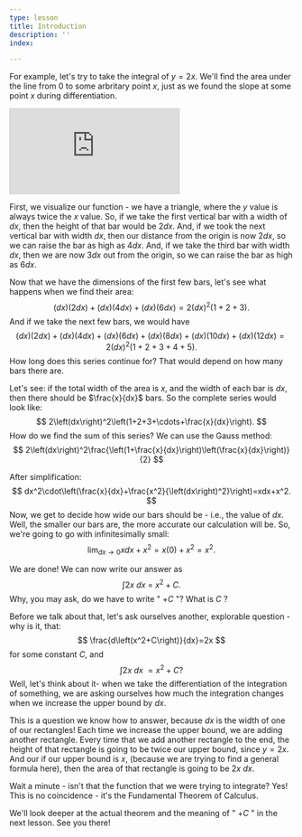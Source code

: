 ```yaml
---
type: lesson
title: Introduction
description: ''
index: 

---
```

For example, let's try to take the integral of $y=2x.$ We'll find the area under the line from $0$ to some arbritary point $x,$ just as we found the slope at some point $x$ during differentiation.

<iframe src="https://www.desmos.com/calculator/zje3tcej79?embed" class="graph" style="border: 1px solid #ccc" frameborder=0></iframe>

First, we visualize our function - we have a triangle, where the $y$ value is always twice the $x$ value. So, if we take the first vertical bar with a width of $dx,$ then the height of that bar would be $2dx.$ And, if we took the next vertical bar with width $dx,$ then our distance from the origin is now $2dx,$ so we can raise the bar as high as $4dx.$ And, if we take the third bar with width $dx,$ then we are now $3dx$ out from the origin, so we can raise the bar as high as $6dx.$

Now that we have the dimensions of the first few bars, let's see what happens when we find their area:  
$$
\left(dx\right)\left(2dx\right)+\left(dx\right)\left(4dx\right)+\left(dx\right)\left(6dx\right)=2\left(dx\right)^2\left(1+2+3\right).
$$ 
And if we take the next few bars, we would have  
$$
\left(dx\right)\left(2dx\right)+\left(dx\right)\left(4dx\right)+\left(dx\right)\left(6dx\right)+\left(dx\right)\left(8dx\right)+\left(dx\right)\left(10dx\right)+\left(dx\right)\left(12dx\right)=2\left(dx\right)^2\left(1+2+3+4+5\right).
$$
How long does this series continue for? That would depend on how many bars there are.

Let's see: if the total width of the area is $x,$ and the width of each bar is $dx,$ then there should be $\frac{x}{dx}$ bars. So the complete series would look like: $$
2\left(dx\right)^2\left(1+2+3+\cdots+\frac{x}{dx}\right).
$$
How do we find the sum of this series? We can use the Gauss method: 
$$
2\left(dx\right)^2\frac{\left(1+\frac{x}{dx}\right)\left(\frac{x}{dx}\right)}{2}
$$ 

After simplification:  
$$
dx^2\cdot\left(\frac{x}{dx}+\frac{x^2}{\left(dx\right)^2}\right)=xdx+x^2.
$$ 
Now, we get to decide how wide our bars should be - i.e., the value of $dx.$ Well, the smaller our bars are, the more accurate our calculation will be. So, we're going to go with infinitesimally small: 
$$
\lim_{dx\to0}xdx+x^2=x\left(0\right)+x^2=x^2.
$$ 

We are done! We can now write our answer as 
$$
\int2x\ dx\ =\ x^2+C.
$$
Why, you may ask, do we have to write " $+C$ "? What is $C$ ?

Before we talk about that, let's ask ourselves another, explorable question - why is it, that: 
$$
\frac{d\left(x^2+C\right)}{dx}=2x
$$
for some constant $C,$ and  
$$
\int2x\ dx\ =x^2+C?
$$
Well, let's think about it- when we take the differentiation of the integration of something, we are asking ourselves how much the integration changes when we increase the upper bound by $dx.$ 

This is a question we know how to answer, because $dx$ is the width of one of our rectangles! Each time we increase the upper bound, we are adding another rectangle. Every time that we add another rectangle to the end, the height of that rectangle is going to be twice our upper bound, since $y=2x.$ And our if our upper bound is $x,$ (because we are trying to find a general formula here), then the area of that rectangle is going to be $2x\ dx.$

Wait a minute - isn't that the function that we were trying to integrate? Yes! This is no coincidence - it's the Fundamental Theorem of Calculus.

We'll look deeper at the actual theorem and the meaning of " $+C$ " in the next lesson. See you there!